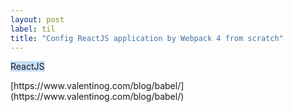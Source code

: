 ```yaml
---
layout: post
label: til
title: "Config ReactJS application by Webpack 4 from scratch"
---
```


<p>
  
  <span class="issue-label" style="background-color: #c5def5">ReactJS</span>
  
</p>
[https://www.valentinog.com/blog/babel/](https://www.valentinog.com/blog/babel/)


